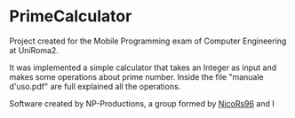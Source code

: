 # PrimeCalculator

<!-- Progetto necessario per il superamento dell'esame di Mobile Programming - Ing- Informatica - UniRoma2

È stata implementata una semplice calcolatrice che, dato un intero, esegue operazioni riguardanti i numeri primi.
Nel file "manuale d'uso.pdf" sono spiegate nel dettaglio le varie operazioni.--->
Project created for the Mobile Programming exam of Computer Engineering at UniRoma2.

It was implemented a simple calculator that takes an Integer as input and makes some operations about prime number.
Inside the file "manuale d'uso.pdf" are full explained all the operations.

Software created by NP-Productions, a group formed by <a href="https://github.com/NicoRs96">NicoRs96</a> and I



